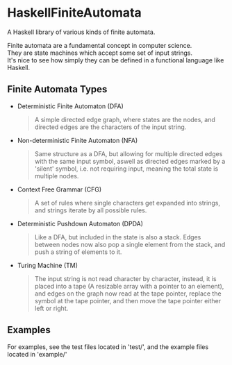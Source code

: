 # HaskellFiniteAutomata

A Haskell library of various kinds of finite automata.

Finite automata are a fundamental concept in computer science. \
They are state machines which accept some set of input strings. \
It's nice to see how simply they can be defined in a functional language like Haskell.

## Finite Automata Types

- Deterministic Finite Automaton (DFA)
  > A simple directed edge graph, where states are the nodes, and directed edges are the characters of the input string.
- Non-deterministic Finite Automaton (NFA)
  > Same structure as a DFA, but allowing for multiple directed edges with the same input symbol, aswell as directed edges marked by a 'silent' symbol, i.e. not requiring input, meaning the total state is multiple nodes.
- Context Free Grammar (CFG)
  > A set of rules where single characters get expanded into strings, and strings iterate by all possible rules.
- Deterministic Pushdown Automaton (DPDA)
  > Like a DFA, but included in the state is also a stack. Edges between nodes now also pop a single element from the stack, and push a string of elements to it.
- Turing Machine (TM)
  > The input string is not read character by character, instead, it is placed into a tape (A resizable array with a pointer to an element), and edges on the graph now read at the tape pointer, replace the symbol at the tape pointer, and then move the tape pointer either left or right.

## Examples

For examples, see the test files located in 'test/', and the example files located in 'example/'
